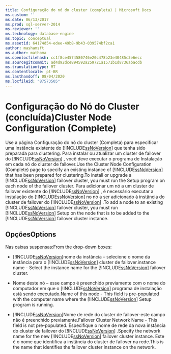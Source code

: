 ```yaml
---
title: Configuração do nó do cluster (completa) | Microsoft Docs
ms.custom: ''
ms.date: 06/13/2017
ms.prod: sql-server-2014
ms.reviewer: ''
ms.technology: database-engine
ms.topic: conceptual
ms.assetid: 64174d54-edee-49b8-9b43-039574bf2ca1
author: mashamsft
ms.author: mathoma
ms.openlocfilehash: cc1f8ce4574580746e20c478b23e40485c3e6ecc
ms.sourcegitcommit: ad4d92dce894592a259721a1571b1d8736abacdb
ms.translationtype: MT
ms.contentlocale: pt-BR
ms.lasthandoff: 08/04/2020
ms.locfileid: "87573505"
---
```

# <a name="cluster-node-configuration-complete"></a><span data-ttu-id="2a521-102">Configuração do Nó do Cluster (concluída)</span><span class="sxs-lookup"><span data-stu-id="2a521-102">Cluster Node Configuration (Complete)</span></span>
  <span data-ttu-id="2a521-103">Use a página Configuração do nó do cluster (Completa) para especificar uma instância existente do [!INCLUDE[ssNoVersion](../../includes/ssnoversion-md.md)] que tenha sido preparada para clustering. Para instalar ou atualizar um cluster de failover do [!INCLUDE[ssNoVersion](../../includes/ssnoversion-md.md)] , você deve executar o programa de Instalação em cada nó do cluster de failover.</span><span class="sxs-lookup"><span data-stu-id="2a521-103">Use the Cluster Node Configuration (Complete) page to specify an existing instance of [!INCLUDE[ssNoVersion](../../includes/ssnoversion-md.md)] that has been prepared for clustering.To install or upgrade a [!INCLUDE[ssNoVersion](../../includes/ssnoversion-md.md)] failover cluster, you must run the Setup program on each node of the failover cluster.</span></span> <span data-ttu-id="2a521-104">Para adicionar um nó a um cluster de failover existente do [!INCLUDE[ssNoVersion](../../includes/ssnoversion-md.md)] , é necessário executar a instalação do [!INCLUDE[ssNoVersion](../../includes/ssnoversion-md.md)] no nó a ser adicionado à instância do cluster de failover do [!INCLUDE[ssNoVersion](../../includes/ssnoversion-md.md)] .</span><span class="sxs-lookup"><span data-stu-id="2a521-104">To add a node to an existing [!INCLUDE[ssNoVersion](../../includes/ssnoversion-md.md)] failover cluster, you must run [!INCLUDE[ssNoVersion](../../includes/ssnoversion-md.md)] Setup on the node that is to be added to the [!INCLUDE[ssNoVersion](../../includes/ssnoversion-md.md)] failover cluster instance.</span></span>  
  
## <a name="options"></a><span data-ttu-id="2a521-105">Opções</span><span class="sxs-lookup"><span data-stu-id="2a521-105">Options</span></span>  
 <span data-ttu-id="2a521-106">Nas caixas suspensas:</span><span class="sxs-lookup"><span data-stu-id="2a521-106">From the drop-down boxes:</span></span>  
  
-   [!INCLUDE[ssNoVersion](../../includes/ssnoversion-md.md)]<span data-ttu-id="2a521-107">nome da instância – selecione o nome da instância para o [!INCLUDE[ssNoVersion](../../includes/ssnoversion-md.md)] cluster de failover.</span><span class="sxs-lookup"><span data-stu-id="2a521-107">instance name - Select the instance name for the [!INCLUDE[ssNoVersion](../../includes/ssnoversion-md.md)] failover cluster.</span></span>  
  
-   <span data-ttu-id="2a521-108">Nome deste nó – esse campo é preenchido previamente com o nome do computador em que o [!INCLUDE[ssNoVersion](../../includes/ssnoversion-md.md)] programa de instalação está sendo executado.</span><span class="sxs-lookup"><span data-stu-id="2a521-108">Name of this node - This field is pre-populated with the computer name where the [!INCLUDE[ssNoVersion](../../includes/ssnoversion-md.md)] Setup program is running.</span></span>  
  
-   [!INCLUDE[ssNoVersion](../../includes/ssnoversion-md.md)]<span data-ttu-id="2a521-109">Nome de rede do cluster de failover-este campo não é preenchido previamente.</span><span class="sxs-lookup"><span data-stu-id="2a521-109">Failover Cluster Network Name - This field is not pre-populated.</span></span> <span data-ttu-id="2a521-110">Especifique o nome de rede da nova instância do cluster de failover do [!INCLUDE[ssNoVersion](../../includes/ssnoversion-md.md)] .</span><span class="sxs-lookup"><span data-stu-id="2a521-110">Specify the network name for the new [!INCLUDE[ssNoVersion](../../includes/ssnoversion-md.md)] failover cluster instance.</span></span> <span data-ttu-id="2a521-111">Este é o nome que identifica a instância do cluster de failover na rede.</span><span class="sxs-lookup"><span data-stu-id="2a521-111">This is the name that identifies the failover cluster instance on the network.</span></span>  
  
  
